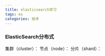 ```yaml
---
title: elasticsearch学习
tags: es
categories: 技术
---
```


### ElasticSearch分布式

集群（cluster）：
节点（node）：
分片（shard）：


